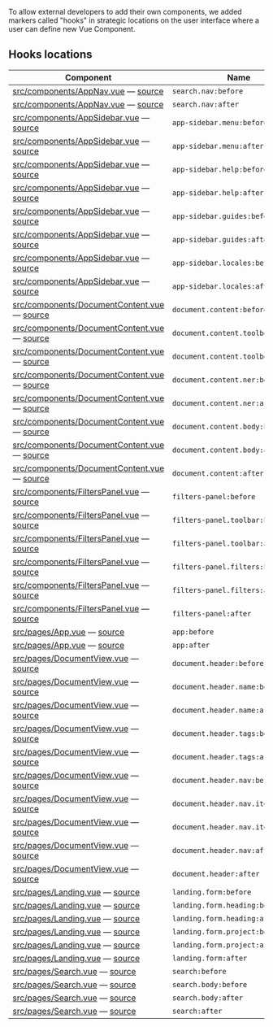 To allow external developers to add their own components, we added markers
called "hooks" in strategic locations on the user interface  where a user can
define new Vue Component.

## Hooks locations

| Component | Name |
| --- | --- |
| [src/components/AppNav.vue](Client-›-Components-›-AppNav) — [source](https://github.com/ICIJ/datashare-client/blob/master/src/components/AppNav.vue#L3) | `search.nav:before` |
| [src/components/AppNav.vue](Client-›-Components-›-AppNav) — [source](https://github.com/ICIJ/datashare-client/blob/master/src/components/AppNav.vue#L12) | `search.nav:after` |
| [src/components/AppSidebar.vue](Client-›-Components-›-AppSidebar) — [source](https://github.com/ICIJ/datashare-client/blob/master/src/components/AppSidebar.vue#L15) | `app-sidebar.menu:before` |
| [src/components/AppSidebar.vue](Client-›-Components-›-AppSidebar) — [source](https://github.com/ICIJ/datashare-client/blob/master/src/components/AppSidebar.vue#L84) | `app-sidebar.menu:after` |
| [src/components/AppSidebar.vue](Client-›-Components-›-AppSidebar) — [source](https://github.com/ICIJ/datashare-client/blob/master/src/components/AppSidebar.vue#L85) | `app-sidebar.help:before` |
| [src/components/AppSidebar.vue](Client-›-Components-›-AppSidebar) — [source](https://github.com/ICIJ/datashare-client/blob/master/src/components/AppSidebar.vue#L116) | `app-sidebar.help:after` |
| [src/components/AppSidebar.vue](Client-›-Components-›-AppSidebar) — [source](https://github.com/ICIJ/datashare-client/blob/master/src/components/AppSidebar.vue#L117) | `app-sidebar.guides:before` |
| [src/components/AppSidebar.vue](Client-›-Components-›-AppSidebar) — [source](https://github.com/ICIJ/datashare-client/blob/master/src/components/AppSidebar.vue#L175) | `app-sidebar.guides:after` |
| [src/components/AppSidebar.vue](Client-›-Components-›-AppSidebar) — [source](https://github.com/ICIJ/datashare-client/blob/master/src/components/AppSidebar.vue#L176) | `app-sidebar.locales:before` |
| [src/components/AppSidebar.vue](Client-›-Components-›-AppSidebar) — [source](https://github.com/ICIJ/datashare-client/blob/master/src/components/AppSidebar.vue#L222) | `app-sidebar.locales:after` |
| [src/components/DocumentContent.vue](Client-›-Components-›-DocumentContent) — [source](https://github.com/ICIJ/datashare-client/blob/master/src/components/DocumentContent.vue#L338) | `document.content:before` |
| [src/components/DocumentContent.vue](Client-›-Components-›-DocumentContent) — [source](https://github.com/ICIJ/datashare-client/blob/master/src/components/DocumentContent.vue#L340) | `document.content.toolbox:before` |
| [src/components/DocumentContent.vue](Client-›-Components-›-DocumentContent) — [source](https://github.com/ICIJ/datashare-client/blob/master/src/components/DocumentContent.vue#L370) | `document.content.toolbox:after` |
| [src/components/DocumentContent.vue](Client-›-Components-›-DocumentContent) — [source](https://github.com/ICIJ/datashare-client/blob/master/src/components/DocumentContent.vue#L376) | `document.content.ner:before` |
| [src/components/DocumentContent.vue](Client-›-Components-›-DocumentContent) — [source](https://github.com/ICIJ/datashare-client/blob/master/src/components/DocumentContent.vue#L385) | `document.content.ner:after` |
| [src/components/DocumentContent.vue](Client-›-Components-›-DocumentContent) — [source](https://github.com/ICIJ/datashare-client/blob/master/src/components/DocumentContent.vue#L388) | `document.content.body:before` |
| [src/components/DocumentContent.vue](Client-›-Components-›-DocumentContent) — [source](https://github.com/ICIJ/datashare-client/blob/master/src/components/DocumentContent.vue#L398) | `document.content.body:after` |
| [src/components/DocumentContent.vue](Client-›-Components-›-DocumentContent) — [source](https://github.com/ICIJ/datashare-client/blob/master/src/components/DocumentContent.vue#L401) | `document.content:after` |
| [src/components/FiltersPanel.vue](Client-›-Components-›-FiltersPanel) — [source](https://github.com/ICIJ/datashare-client/blob/master/src/components/FiltersPanel.vue#L4) | `filters-panel:before` |
| [src/components/FiltersPanel.vue](Client-›-Components-›-FiltersPanel) — [source](https://github.com/ICIJ/datashare-client/blob/master/src/components/FiltersPanel.vue#L6) | `filters-panel.toolbar:before` |
| [src/components/FiltersPanel.vue](Client-›-Components-›-FiltersPanel) — [source](https://github.com/ICIJ/datashare-client/blob/master/src/components/FiltersPanel.vue#L23) | `filters-panel.toolbar:after` |
| [src/components/FiltersPanel.vue](Client-›-Components-›-FiltersPanel) — [source](https://github.com/ICIJ/datashare-client/blob/master/src/components/FiltersPanel.vue#L25) | `filters-panel.filters:before` |
| [src/components/FiltersPanel.vue](Client-›-Components-›-FiltersPanel) — [source](https://github.com/ICIJ/datashare-client/blob/master/src/components/FiltersPanel.vue#L34) | `filters-panel.filters:after` |
| [src/components/FiltersPanel.vue](Client-›-Components-›-FiltersPanel) — [source](https://github.com/ICIJ/datashare-client/blob/master/src/components/FiltersPanel.vue#L35) | `filters-panel:after` |
| [src/pages/App.vue](Client-›-Pages-›-App) — [source](https://github.com/ICIJ/datashare-client/blob/master/src/pages/App.vue#L3) | `app:before` |
| [src/pages/App.vue](Client-›-Pages-›-App) — [source](https://github.com/ICIJ/datashare-client/blob/master/src/pages/App.vue#L27) | `app:after` |
| [src/pages/DocumentView.vue](Client-›-Pages-›-DocumentView) — [source](https://github.com/ICIJ/datashare-client/blob/master/src/pages/DocumentView.vue#L12) | `document.header:before` |
| [src/pages/DocumentView.vue](Client-›-Pages-›-DocumentView) — [source](https://github.com/ICIJ/datashare-client/blob/master/src/pages/DocumentView.vue#L14) | `document.header.name:before` |
| [src/pages/DocumentView.vue](Client-›-Pages-›-DocumentView) — [source](https://github.com/ICIJ/datashare-client/blob/master/src/pages/DocumentView.vue#L19) | `document.header.name:after` |
| [src/pages/DocumentView.vue](Client-›-Pages-›-DocumentView) — [source](https://github.com/ICIJ/datashare-client/blob/master/src/pages/DocumentView.vue#L21) | `document.header.tags:before` |
| [src/pages/DocumentView.vue](Client-›-Pages-›-DocumentView) — [source](https://github.com/ICIJ/datashare-client/blob/master/src/pages/DocumentView.vue#L30) | `document.header.tags:after` |
| [src/pages/DocumentView.vue](Client-›-Pages-›-DocumentView) — [source](https://github.com/ICIJ/datashare-client/blob/master/src/pages/DocumentView.vue#L31) | `document.header.nav:before` |
| [src/pages/DocumentView.vue](Client-›-Pages-›-DocumentView) — [source](https://github.com/ICIJ/datashare-client/blob/master/src/pages/DocumentView.vue#L34) | `document.header.nav.items:before` |
| [src/pages/DocumentView.vue](Client-›-Pages-›-DocumentView) — [source](https://github.com/ICIJ/datashare-client/blob/master/src/pages/DocumentView.vue#L56) | `document.header.nav.items:after` |
| [src/pages/DocumentView.vue](Client-›-Pages-›-DocumentView) — [source](https://github.com/ICIJ/datashare-client/blob/master/src/pages/DocumentView.vue#L59) | `document.header.nav:after` |
| [src/pages/DocumentView.vue](Client-›-Pages-›-DocumentView) — [source](https://github.com/ICIJ/datashare-client/blob/master/src/pages/DocumentView.vue#L60) | `document.header:after` |
| [src/pages/Landing.vue](Client-›-Pages-›-Landing) — [source](https://github.com/ICIJ/datashare-client/blob/master/src/pages/Landing.vue#L3) | `landing.form:before` |
| [src/pages/Landing.vue](Client-›-Pages-›-Landing) — [source](https://github.com/ICIJ/datashare-client/blob/master/src/pages/Landing.vue#L5) | `landing.form.heading:before` |
| [src/pages/Landing.vue](Client-›-Pages-›-Landing) — [source](https://github.com/ICIJ/datashare-client/blob/master/src/pages/Landing.vue#L9) | `landing.form.heading:after` |
| [src/pages/Landing.vue](Client-›-Pages-›-Landing) — [source](https://github.com/ICIJ/datashare-client/blob/master/src/pages/Landing.vue#L11) | `landing.form.project:before` |
| [src/pages/Landing.vue](Client-›-Pages-›-Landing) — [source](https://github.com/ICIJ/datashare-client/blob/master/src/pages/Landing.vue#L20) | `landing.form.project:after` |
| [src/pages/Landing.vue](Client-›-Pages-›-Landing) — [source](https://github.com/ICIJ/datashare-client/blob/master/src/pages/Landing.vue#L22) | `landing.form:after` |
| [src/pages/Search.vue](Client-›-Pages-›-Search) — [source](https://github.com/ICIJ/datashare-client/blob/master/src/pages/Search.vue#L3) | `search:before` |
| [src/pages/Search.vue](Client-›-Pages-›-Search) — [source](https://github.com/ICIJ/datashare-client/blob/master/src/pages/Search.vue#L21) | `search.body:before` |
| [src/pages/Search.vue](Client-›-Pages-›-Search) — [source](https://github.com/ICIJ/datashare-client/blob/master/src/pages/Search.vue#L48) | `search.body:after` |
| [src/pages/Search.vue](Client-›-Pages-›-Search) — [source](https://github.com/ICIJ/datashare-client/blob/master/src/pages/Search.vue#L50) | `search:after` |
